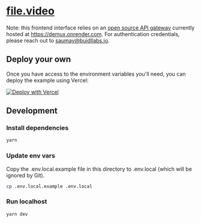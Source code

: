 # [file.video](https://file.video)

Note: this frontend interface relies on an [open source API gateway](https://github.com/buidl-labs/Demux) currently hosted at https://demux.onrender.com. For authentication credentials, please reach out to [saumay@buidllabs.io](saumay@buidllabs.io).

## Deploy your own
Once you have access to the environment variables you'll need, you can deploy the example using Vercel:

[![Deploy with Vercel](https://vercel.com/button)](https://vercel.com/new/git/external?repository-url=https://github.com/livepeer/file-video&project-name=file-video&repository-name=file-video&env=DEMUX_URL,TOKEN_ID,TOKEN_SECRET&envDescription=Required%20to%20connect%20the%20app%20with%20The%20Demux%20Gateway&envLink=https://vercel.link/cms-sanity-env)

## Development

### Install dependencies

```bash
yarn
```

### Update env vars

Copy the .env.local.example file in this directory to .env.local (which will be ignored by Git).

```bash
cp .env.local.example .env.local
```

### Run localhost

```bash
yarn dev
```
